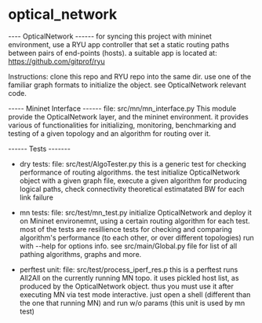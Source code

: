 # optical_network


---- OpticalNetwork ------
for syncing this project with mininet environment, use a RYU app controller that set a static routing paths between
    pairs of end-points (hosts).
a suitable app is located at:
https://github.com/gitprof/ryu

 Instructions:
 clone this repo and RYU repo into the same dir.
 use one of the familiar graph formats to initialize the object. see OpticalNetwork relevant code.


----- Mininet Interface ------
file: src/mn/mn_interface.py
This module provide the OpticalNetwork layer, and the mininet environment.
it provides various of functionalities for initializing, monitoring, benchmarking and testing of a given topology
and an algorithm for routing over it.



------ Tests -------
* dry tests:
file: src/test/AlgoTester.py
this is a generic test for checking performance of routing algorithms.
the test initialize OpticalNetwork object with a given graph file, execute a given algorithm
for producing logical paths, check connectivity theoretical estimatated BW for each link failure

* mn tests:
file: src/test/mn_test.py
initialize OpticalNetwork and deploy it on Mininet environemnt, using a certain routing algorithm for each test.
most of the tests are resillience tests for checking and comparing algorithm's performance (to each other, or over different topologies)
run with --help for options info.
see src/main/Global.py file for list of all pathing algorithms, graphs and more.

* perftest unit:
file: src/test/process_iperf_res.p
this is a perftest runs All2All on the currently running MN topo.
it uses pickled host list, as produced by the OpticalNetwork object.
thus you must use it after executing MN via test mode interactive.
just open a shell (different than the one that running MN) and run w/o params
(this unit is used by mn test)
